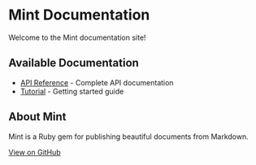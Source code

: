 # Mint Documentation

Welcome to the Mint documentation site!

## Available Documentation

- [API Reference](API.md) - Complete API documentation
- [Tutorial](TUTORIAL.md) - Getting started guide

## About Mint

Mint is a Ruby gem for publishing beautiful documents from Markdown.

[View on GitHub](https://github.com/davejacobs/mint)